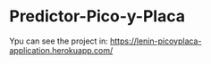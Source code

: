 # Predictor-Pico-y-Placa
Ypu can see the project in: https://lenin-picoyplaca-application.herokuapp.com/
